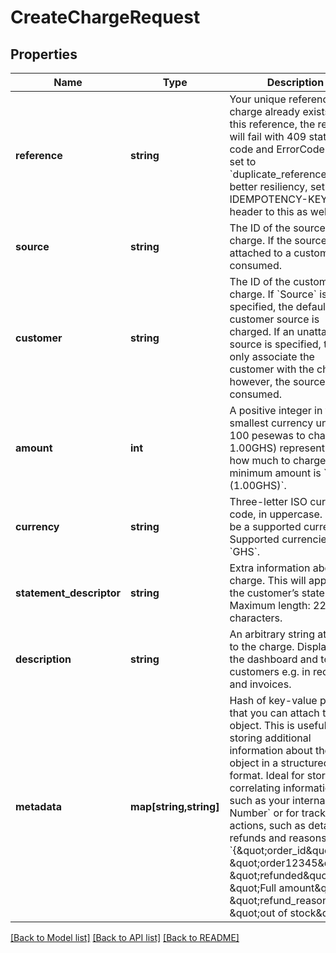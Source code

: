 # CreateChargeRequest

## Properties
Name | Type | Description | Notes
------------ | ------------- | ------------- | -------------
**reference** | **string** | Your unique reference. If a charge already exists with this reference, the request will fail with 409 status code and ErrorCode will be set to &#x60;duplicate_reference&#x60;. For better resiliency, set the &#x60;X-IDEMPOTENCY-KEY&#x60; header to this as well. | 
**source** | **string** | The ID of the source to charge. If the source is not attached to a customer, it is consumed. | [optional] 
**customer** | **string** | The ID of the customer to charge. If &#x60;Source&#x60; is not specified, the default customer source is charged. If an unattached source is specified, this will only associate the customer with the charge however, the source is still consumed. | [optional] 
**amount** | **int** | A positive integer in the smallest currency unit (e.g. 100 pesewas to charge 1.00GHS) representing how much to charge. The minimum amount is &#x60;100 (1.00GHS)&#x60;. | 
**currency** | **string** | Three-letter ISO currency code, in uppercase. Must be a supported currency. Supported currencies: &#x60;GHS&#x60;. | 
**statement_descriptor** | **string** | Extra information about the charge. This will appear on the customer’s statement. Maximum length: 22 characters. | [optional] 
**description** | **string** | An arbitrary string attached to the charge. Displayed in the dashboard and to customers e.g. in receipts and invoices. | [optional] 
**metadata** | **map[string,string]** | Hash of key-value pairs that you can attach to an object. This is useful for storing additional information about the object in a structured format. Ideal for storing correlating information such as your internal &#x60;Order Number&#x60; or for tracking actions, such as detailing refunds and reasons. e.g. &#x60;{\&quot;order_id\&quot;: \&quot;order12345\&quot;, \&quot;refunded\&quot;: \&quot;Full amount\&quot;, \&quot;refund_reason\&quot;: \&quot;out of stock\&quot;}&#x60; | [optional] 

[[Back to Model list]](../README.md#documentation-for-models) [[Back to API list]](../README.md#documentation-for-api-endpoints) [[Back to README]](../README.md)


